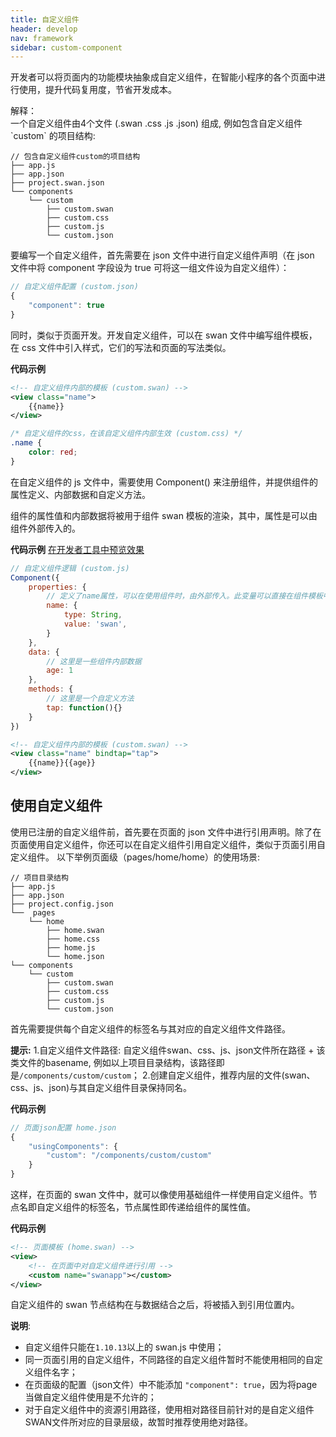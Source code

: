 ```yaml
---
title: 自定义组件
header: develop
nav: framework
sidebar: custom-component
---
```


开发者可以将页面内的功能模块抽象成自定义组件，在智能小程序的各个页面中进行使用，提升代码复用度，节省开发成本。


<div class="notice">解释： </div>一个自定义组件由4个文件 (.swan .css .js .json) 组成, 例如包含自定义组件 `custom` 的项目结构:

```
// 包含自定义组件custom的项目结构
├── app.js
├── app.json
├── project.swan.json
└── components
    └── custom
        ├── custom.swan
        ├── custom.css
        ├── custom.js
        └── custom.json
```

要编写一个自定义组件，首先需要在 json 文件中进行自定义组件声明（在 json 文件中将 component 字段设为 true 可将这一组文件设为自定义组件）：

```js
// 自定义组件配置 (custom.json)
{
    "component": true
}
```

同时，类似于页面开发。开发自定义组件，可以在 swan 文件中编写组件模板，在 css 文件中引入样式，它们的写法和页面的写法类似。

**代码示例**

```xml
<!-- 自定义组件内部的模板 (custom.swan) -->
<view class="name">
    {{name}}
</view>
```
```css
/* 自定义组件的css，在该自定义组件内部生效 (custom.css) */
.name {
    color: red;
}
```

在自定义组件的 js 文件中，需要使用 Component() 来注册组件，并提供组件的属性定义、内部数据和自定义方法。

组件的属性值和内部数据将被用于组件 swan 模板的渲染，其中，属性是可以由组件外部传入的。

**代码示例**
<a href="swanide://fragment/865f89e0c3b697328f51961f38aac7711578384560376" title="在开发者工具中预览效果" target="_self">在开发者工具中预览效果</a>


```js
// 自定义组件逻辑 (custom.js)
Component({
    properties: {
        // 定义了name属性，可以在使用组件时，由外部传入。此变量可以直接在组件模板中使用
        name: {
            type: String,
            value: 'swan',
        }
    },
    data: {
        // 这里是一些组件内部数据
        age: 1
    },
    methods: {
        // 这里是一个自定义方法
        tap: function(){}
    }
})
```

```xml
<!-- 自定义组件内部的模板 (custom.swan) -->
<view class="name" bindtap="tap">
    {{name}}{{age}}
</view>
```

## 使用自定义组件

使用已注册的自定义组件前，首先要在页面的 json 文件中进行引用声明。除了在页面使用自定义组件，你还可以在自定义组件引用自定义组件，类似于页面引用自定义组件。
以下举例页面级（pages/home/home）的使用场景:

```
// 项目目录结构
├── app.js
├── app.json
├── project.config.json
└──  pages
    └── home
        ├── home.swan
        ├── home.css
        ├── home.js
        └── home.json
└── components
    └── custom
        ├── custom.swan
        ├── custom.css
        ├── custom.js
        └── custom.json
```

首先需要提供每个自定义组件的标签名与其对应的自定义组件文件路径。

**提示:**
1.自定义组件文件路径: 自定义组件swan、css、js、json文件所在路径 + 该类文件的basename, 例如以上项目目录结构，该路径即是`/components/custom/custom`；
2.创建自定义组件，推荐内层的文件(swan、css、js、json)与其自定义组件目录保持同名。

**代码示例**
```js
// 页面json配置 home.json
{
    "usingComponents": {
        "custom": "/components/custom/custom"
    }
}
```
这样，在页面的 swan 文件中，就可以像使用基础组件一样使用自定义组件。节点名即自定义组件的标签名，节点属性即传递给组件的属性值。

**代码示例**
```xml
<!-- 页面模板 (home.swan) -->
<view>
    <!-- 在页面中对自定义组件进行引用 -->
    <custom name="swanapp"></custom>
</view>
```
自定义组件的 swan 节点结构在与数据结合之后，将被插入到引用位置内。

**说明**:
* 自定义组件只能在`1.10.13`以上的 swan.js 中使用；
* 同一页面引用的自定义组件，不同路径的自定义组件暂时不能使用相同的自定义组件名字；
* 在页面级的配置（json文件）中不能添加 `"component": true`，因为将page当做自定义组件使用是不允许的；
* 对于自定义组件中的资源引用路径，使用相对路径目前针对的是自定义组件SWAN文件所对应的目录层级，故暂时推荐使用绝对路径。

